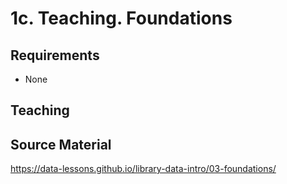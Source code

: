 1c.  Teaching. Foundations
==========================

Requirements
------------

- None

Teaching
--------

Source Material
---------------

https://data-lessons.github.io/library-data-intro/03-foundations/